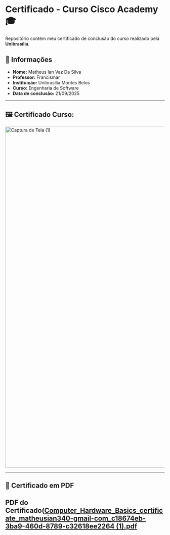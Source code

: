 # Certificado - Curso Cisco Academy 🎓

Repositório contém meu certificado de conclusão do curso realizado pela **Unibrasília**.

## 📜 Informações
- **Nome:** Matheus Ian Vaz Da Silva
- **Professor:** Francismar 
- **Instituição:** Unibrasília Montes Belos
- **Curso:** Engenharia de Software
- **Data de conclusão:** 21/09/2025

---

## 🖼️ Certificado Curso:

<img width="1920" height="1080" alt="Captura de Tela (1)" src="https://github.com/user-attachments/assets/ec9f9e92-6820-4c21-9fd2-25cf01a3e635" />

---

## 📂 Certificado em PDF

## PDF do Certificado([Computer_Hardware_Basics_certificate_matheusian340-gmail-com_c18674eb-3ba9-460d-8789-c32618ee2264 (1).pdf](https://github.com/user-attachments/files/22454790/Computer_Hardware_Basics_certificate_matheusian340-gmail-com_c18674eb-3ba9-460d-8789-c32618ee2264.1.pdf)
  


